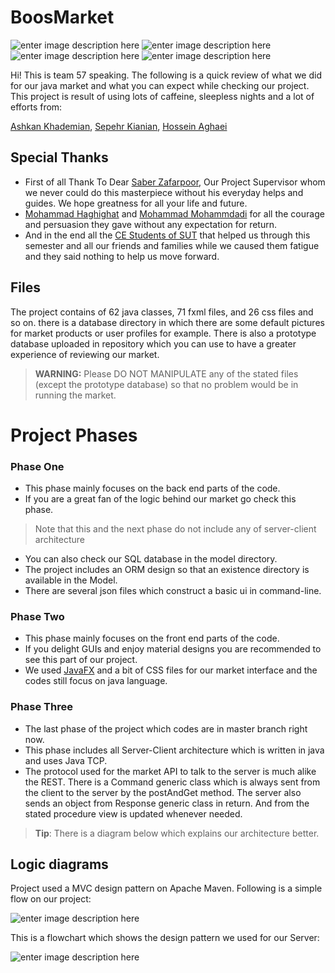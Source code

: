 

# BoosMarket
![enter image description here](https://img.shields.io/github/languages/count/AdvProg2020/Project_team-57) ![enter image description here](https://img.shields.io/github/v/release/AdvProg2020/Project_team-57?color=#ffb300%20)  ![enter image description here](https://img.shields.io/github/repo-size/AdvProg2020/Project_team-57) ![enter image description here](https://img.shields.io/github/contributors/AdvProg2020/Project_team-57)

Hi! This is team 57 speaking. The following is a quick review of what we did for our java market and what you can expect while checking our project.
This project is result of using lots of caffeine, sleepless nights and a lot of efforts from:

[Ashkan Khademian](https://github.com/ashkan-khd),
[Sepehr Kianian](https://github.com/sepehrkianian09),
[Hossein Aghaei](https://github.com/hossein2079)

## Special Thanks
- First of all Thank To Dear [Saber Zafarpoor](https://github.com/saberdotcoder), Our Project Supervisor whom we never could do this masterpiece without his everyday helps and guides. We hope greatness for all your life and future.
- [Mohammad Haghighat](https://github.com/mhaghighat20) and [Mohammad Mohammdadi](Mohammad%20Mohammdadi) for all the courage and persuasion they gave without any expectation for return.
- And in the end all the [CE Students of SUT](https://github.com/AdvProg2020) that helped us through this semester and all our friends and families while we caused them fatigue and they said nothing to help us move forward.

## Files
The project contains of 62 java classes, 71 fxml files, and 26 css files and so on. there is a database directory in which there are some default pictures for market products or user profiles for example. 
There is also a prototype database uploaded in repository which you can use to have a greater experience of reviewing our market.
> **WARNING:** Please DO NOT MANIPULATE any of the stated files (except the prototype database) so that no problem would be in running the market.

# Project Phases
### Phase One
- This phase mainly focuses on the back end parts of the code.
- If you are a great fan of the logic behind our market go check this phase.
> Note that this and the next phase do not include any of server-client architecture
- You can also check our SQL database in the model directory.
- The project includes an ORM design so that an existence directory is available in the Model.
- There are several json files which construct a basic ui in command-line.
### Phase Two
- This phase mainly focuses on the front end parts of the code.
-  If you delight GUIs and enjoy material designs you are recommended to see this part of our project.
- We used [JavaFX](https://www.oracle.com/java/technologies/javase/javafx-overview.html) and a bit of CSS files for our market interface and the codes still focus on java language.
### Phase Three
- The last phase of the project which codes are in master branch right now.
- This phase includes all Server-Client architecture which is written in java and uses Java TCP.
- The protocol used for the market API to talk to the server is much alike the REST. There is a Command generic class which is always sent from the client to the server by the postAndGet method. The server also sends an object from Response generic class in return. And from the stated procedure view is updated whenever needed.
>  **Tip**: There is a diagram below which explains our architecture better.

## Logic diagrams

Project used a MVC design pattern on Apache Maven. Following is a simple flow on our project:

![enter image description here](http://uupload.ir/files/z3o0_screenshot_%28437%29.png)

This is a flowchart which shows the design pattern we used for our Server:

![enter image description here](http://uupload.ir/files/d4ze_screenshot_%28438%29.png)
